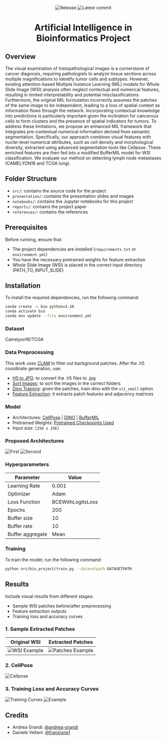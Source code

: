 <div align="center">

![Release](https://img.shields.io/github/v/tag/andrea-grandi/bio_project.svg?sort=semver)
![Latest commit](https://img.shields.io/github/last-commit/andrea-grandi/bio_project)

# **Artificial Intelligence in Bioinformatics Project**

</div>

## Overview
The visual examination of histopathological images is a cornerstone of cancer diagnosis, requiring pathologists to analyze tissue sections 
across multiple magnifications to identify tumor cells and subtypes. However, existing attention-based Multiple Instance Learning (MIL) models 
for Whole Slide Image (WSI) analysis often neglect contextual and numerical features, resulting in limited interpretability and potential misclassifications. 
Furthermore, the original MIL formulation incorrectly assumes the patches of the same image to be independent, leading to a loss of spatial 
context as information flows through the network. Incorporating contextual knowledge into predictions is particularly important given the 
inclination for cancerous cells to form clusters and the presence of spatial indicators for tumors. To address these limitations, we propose an enhanced
MIL framework that integrates pre-contextual numerical information derived from semantic segmentation. Specifically, our approach combines visual
features with nuclei-level numerical attributes, such as cell density and morphological diversity, extracted using advanced segmentation tools like Cellpose.
These enriched features are then fed into a modified BufferMIL model for WSI classification. We evaluate our method on detecting lymph node metastases 
(CAMELYON16 and TCGA lung).

## Folder Structure
- `src/`: contains the source code for the project
- `presentation/`: contains the presentation slides and images
- `notebooks/`: contains the Jupyter notebooks for this project
- `reports/`: contains the project paper
- `references/`: contains the references

## Prerequisites
Before running, ensure that:
- The project dependencies are installed (`requirements.txt` or `environment.yml`)
- You have the necessary pretrained weights for feature extraction
- Whole Slide Image (WSI) is placed in the correct input directory (PATH_TO_INPUT_SLIDE)

## Installation
To install the required dependencies, run the following command:
```bash
conda create -n bio python=3.10
conda activate bio
conda env update --file environment.yml
```

### Dataset
Camelyon16/TCGA

### Data Preprocessing
This work uses [CLAM](https://github.com/mahmoodlab/CLAM) to filter out background patches. 
After the .h5 coordinate generation, use:

- [H5 to JPG](src/bio_project/preprocessing/convert_h5_to_jpg.py): to convert the .h5 files to .jpg
- [Sort Images](src/bio_project/preprocessing/sort_hierarchy.py): to sort the images in the correct folders
- [Dino Training](https://github.com/facebookresearch/dino): given the patches, train dino with the `vit_small` option
- [Feature Extraction](src/bio_project/feature_extraction.py): it extracts patch features and adjacency matrices

### Model
- Architectures: [CellPose](https://github.com/MouseLand/cellpose) | [DINO](https://github.com/facebookresearch/dino) | [BufferMIL](https://github.com/aimagelab/mil4wsi)
- Pretrained Weights: [Pretrained Checkpoints Used](https://ailb-web.ing.unimore.it/publicfiles/miccai_dasmil_checkpoints/dasmil/camelyon16/dino/x20/checkpoint.pth.gz)
- Input size: `[256 x 256]`

### Proposed Architectures
![First](presentation/images/custom_arch_V1.png)
![Second](presentation/images/custom_arch_V2.png)

### Hyperparameters
| Parameter      | Value |
|--------------|-------|
| Learning Rate | 0.001 |
| Optimizer    | Adam |
| Loss Function | BCEWithLogitsLoss |
| Epochs       | 200 |
| Buffer size  | 10 |
| Buffer rate  | 10 |
| Buffer aggregate | Mean |

### Training

To train the model, run the following command:
```bash
python src/bio_project/train.py --datasetpath DATASETPATH
```

## Results
Include visual results from different stages:
- Sample WSI patches before/after preprocessing
- Feature extraction outputs
- Training loss and accuracy curves

### 1. Sample Extracted Patches
| Original WSI | Extracted Patches |
|-------------|-----------------|
| ![WSI Example](src/bio_project/inference/output_clam/masks/slide_404.jpg) | ![Patches Example](src/bio_project/inference/output_clam/images/tumor_048_tumor/0/_x_18240_y_192000.jpg) |

### 2. CellPose
![Cellpose](presentation/images/cellpose_example_3.png)

### 3. Training Loss and Accuracy Curves
![Training Curves](presentation/images/loss.png)
![Example](presentation/images/comparison_between_all.png)


## Credits

- Andrea Grandi: [@andrea-grandi](https://github.com/andrea-grandi)
- Daniele Vellani: [@franzione1](https://github.com/franzione1)

